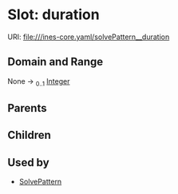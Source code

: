 
# Slot: duration



URI: [file:///ines-core.yaml/solvePattern__duration](file:///ines-core.yaml/solvePattern__duration)


## Domain and Range

None &#8594;  <sub>0..1</sub> [Integer](types/Integer.md)

## Parents


## Children


## Used by

 * [SolvePattern](SolvePattern.md)
